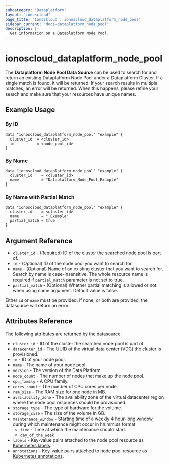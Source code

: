 ```yaml
---
subcategory: "Dataplatform"
layout: "ionoscloud"
page_title: "IonosCloud : ionoscloud_dataplatform_node_pool"
sidebar_current: "docs-dataplatform_node_pool"
description: |-
  Get information on a Dataplatform Node Pool.
---
```


# ionoscloud\_dataplatform_node_pool

The **Dataplatform Node Pool Data Source** can be used to search for and return an existing Dataplatform Node Pool under a Dataplatform Cluster.
If a single match is found, it will be returned. If your search results in multiple matches, an error will be returned.
When this happens, please refine your search and make sure that your resources have unique names.

## Example Usage

### By ID
```hcl
data "ionoscloud_dataplatform_node_pool" "example" {
  cluster_id  = <cluster_id>
  id	      = <node_pool_id>
}
```

### By Name

```hcl
data "ionoscloud_dataplatform_node_pool" "example" {
  cluster_id    = <cluster_id>
  name      	= "Dataplatform_Node_Pool_Example"
}
```

### By Name with Partial Match

```hcl
data "ionoscloud_dataplatform_node_pool" "example" {
  cluster_id    = <cluster_id>
  name      	= "_Example"
  partial_match = true
}
```

## Argument Reference

* `cluster_id` - (Required) ID of the cluster the searched node pool is part of.
* `id` - (Optional) ID of the node pool you want to search for.
* `name` - (Optional) Name of an existing cluster that you want to search for. Search by name is case-insensitive. The whole resource name is required if `partial_match` parameter is not set to true.
* `partial_match` - (Optional) Whether partial matching is allowed or not when using name argument. Default value is false.

Either `id` or `name` must be provided. If none, or both are provided, the datasource will return an error.

## Attributes Reference

The following attributes are returned by the datasource:

* `cluster_id` - ID of the cluster the searched node pool is part of.
* `datacenter_id` - The UUID of the virtual data center (VDC) the cluster is provisioned.
* `id` - ID of your node pool.
* `name` - The name of your node pool
* `version` - The version of the Data Platform.
* `node_count` - The number of nodes that make up the node pool.
* `cpu_family` - A CPU family.
* `cores_count` - The number of CPU cores per node. 
* `ram_size` - The RAM size for one node in MB. 
* `availability_zone` - The availability zone of the virtual datacenter region where the node pool resources should be provisioned. 
* `storage_type` - The type of hardware for the volume. 
* `storage_size` - The size of the volume in GB. 
* `maintenance_window` - Starting time of a weekly 4 hour-long window, during which maintenance might occur in hh:mm:ss format
  * `time` - Time at which the maintenance should start. 
  * `day_of_the_week` 
* `labels` - Key-value pairs attached to the node pool resource as [Kubernetes labels](https://kubernetes.io/docs/concepts/overview/working-with-objects/labels/).
* `annotations` - Key-value pairs attached to node pool resource as [Kubernetes annotations](https://kubernetes.io/docs/concepts/overview/working-with-objects/annotations/).
